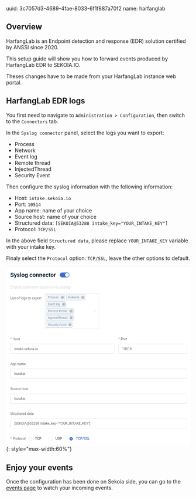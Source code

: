 uuid: 3c7057d3-4689-4fae-8033-6f1f887a70f2
name: harfanglab

## Overview

HarfangLab is an Endpoint detection and response (EDR) solution certified by ANSSI since 2020. 

This setup guide will show you how to forward events produced by HarfangLab EDR to SEKOIA.IO.

Theses changes have to be made from your HarfangLab instance web portal.

## HarfangLab EDR logs

You first need to navigate to `Administration > Configuration`, then switch to the `Connectors` tab.

In the `Syslog connector` panel, select the logs you want to export:

* Process
* Network
* Event log
* Remote thread
* InjectedThread
* Security Event

Then configure the syslog information with the following information:

* Host: `intake.sekoia.io`
* Port: `10514`
* App name: name of your choice
* Source host: name of your choice
* Structured data: `[SEKOIA@53288 intake_key="YOUR_INTAKE_KEY"]`
* Protocol: `TCP/SSL`

In the above field `Structured data`, please replace `YOUR_INTAKE_KEY` variable with your intake key.

Finaly select the `Protocol` option: `TCP/SSL`, leave the other options to default.

![HarfangLab EDR](../assets/harfanglab_edr.png){: style="max-width:60%"}


## Enjoy your events

Once the configuration has been done on Sekoia side, you can go to the [events page](https://app.sekoia.io/sic/events) to watch your incoming events.

